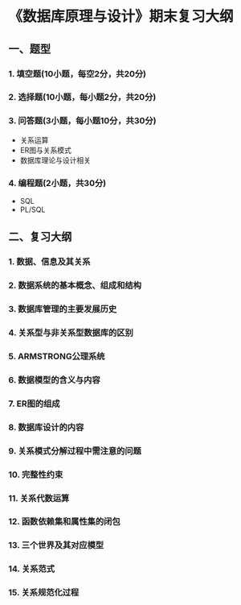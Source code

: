 # 《数据库原理与设计》期末复习大纲

## 一、题型

### 1. 填空题(10小题，每空2分，共20分)
### 2. 选择题(10小题，每小题2分，共20分)
### 3. 问答题(3小题，每小题10分，共30分)
- 关系运算
- ER图与关系模式
- 数据库理论与设计相关

### 4. 编程题(2小题，共30分)
- SQL
- PL/SQL

## 二、复习大纲
### 1. 数据、信息及其关系
### 2. 数据系统的基本概念、组成和结构
### 3. 数据库管理的主要发展历史
### 4. 关系型与非关系型数据库的区别
### 5. ARMSTRONG公理系统
### 6. 数据模型的含义与内容
### 7. ER图的组成
### 8. 数据库设计的内容
### 9. 关系模式分解过程中需注意的问题
### 10. 完整性约束
### 11. 关系代数运算
### 12. 函数依赖集和属性集的闭包
### 13. 三个世界及其对应模型
### 14. 关系范式
### 15. 关系规范化过程